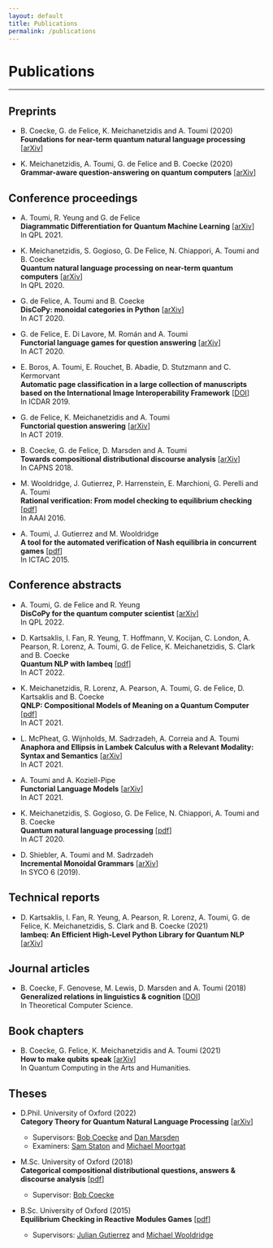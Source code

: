 ```yaml
---
layout: default
title: Publications
permalink: /publications
---
```


# Publications

---

## Preprints

* B. Coecke, G. de Felice, K. Meichanetzidis and A. Toumi (2020) <br>
  **Foundations for near-term quantum natural language processing**
  [[arXiv](https://arxiv.org/abs/2012.03755)]

* K. Meichanetzidis, A. Toumi, G. de Felice and B. Coecke (2020) <br>
  **Grammar-aware question-answering on quantum computers**
  [[arXiv](https://arxiv.org/abs/2012.03756)]

## Conference proceedings

* A. Toumi, R. Yeung and G. de Felice <br>
  **Diagrammatic Differentiation for Quantum Machine Learning**
  [[arXiv](https://arxiv.org/abs/2103.07960)] <br>
  In QPL 2021.

* K. Meichanetzidis, S. Gogioso, G. De Felice, N. Chiappori, A. Toumi and B. Coecke <br>
  **Quantum natural language processing on near-term quantum computers**
  [[arXiv](https://arxiv.org/pdf/2005.04147)] <br>
  In QPL 2020.

* G. de Felice, A. Toumi and B. Coecke <br>
  **DisCoPy: monoidal categories in Python**
  [[arXiv](https://arxiv.org/pdf/2005.02975)] <br>
  In ACT 2020.

* G. de Felice, E. Di Lavore, M. Román and A. Toumi <br>
  **Functorial language games for question answering**
  [[arXiv](https://arxiv.org/abs/2005.09439)] <br>
  In ACT 2020.

* E. Boros, A. Toumi, E. Rouchet, B. Abadie, D. Stutzmann and C. Kermorvant <br>
  **Automatic page classification in a large collection of manuscripts based on the International Image Interoperability Framework**
  [[DOI](https://doi.org/10.1109/ICDAR.2019.00126)] <br>
  In ICDAR 2019.

* G. de Felice, K. Meichanetzidis and A. Toumi <br>
  **Functorial question answering**
  [[arXiv](https://arxiv.org/abs/1905.07408)] <br>
  In ACT 2019.

* B. Coecke, G. de Felice, D. Marsden and A. Toumi <br>
  **Towards compositional distributional discourse analysis**
  [[arXiv](https://arxiv.org/abs/1811.03277)] <br>
  In CAPNS 2018.

* M. Wooldridge, J. Gutierrez, P. Harrenstein, E. Marchioni, G. Perelli and A. Toumi <br>
  **Rational verification: From model checking to equilibrium checking**
  [[pdf](https://ojs.aaai.org/index.php/AAAI/article/view/9878/9737)] <br>
  In AAAI 2016.

* A. Toumi, J. Gutierrez and M. Wooldridge <br>
  **A tool for the automated verification of Nash equilibria in concurrent games**
  [[pdf](http://www.cs.ox.ac.uk/people/julian.gutierrez/web/ictac15-b.pdf)] <br>
  In ICTAC 2015.

## Conference abstracts

* A. Toumi, G. de Felice and R. Yeung <br>
  **DisCoPy for the quantum computer scientist**
  [[arXiv](https://arxiv.org/pdf/2205.05190)] <br>
  In QPL 2022.

* D. Kartsaklis, I. Fan, R. Yeung, T. Hoffmann, V. Kocijan, C. London, A. Pearson, R. Lorenz, A. Toumi, G. de Felice, K. Meichanetzidis, S. Clark and B. Coecke <br>
  **Quantum NLP with lambeq**
  [[pdf](https://msp.cis.strath.ac.uk/act2022/papers/ACT2022_paper_7003.pdf)] <br>
  In ACT 2022.

* K. Meichanetzidis, R. Lorenz, A. Pearson, A. Toumi, G. de Felice, D. Kartsaklis and B. Coecke <br>
  **QNLP: Compositional Models of Meaning on a Quantum Computer**
  [[pdf](https://www.cl.cam.ac.uk/events/act2021/papers/ACT_2021_paper_39.pdf)] <br>
  In ACT 2021.

* L. McPheat, G. Wijnholds, M. Sadrzadeh, A. Correia and A. Toumi <br>
  **Anaphora and Ellipsis in Lambek Calculus with a Relevant Modality: Syntax and Semantics**
  [[arXiv](https://arxiv.org/abs/2110.10641)] <br>
  In ACT 2021.

* A. Toumi and A. Koziell-Pipe <br>
  **Functorial Language Models**
  [[arXiv](https://arxiv.org/abs/2103.14411)] <br>
  In ACT 2021.

* K. Meichanetzidis, S. Gogioso, G. De Felice, N. Chiappori, A. Toumi and B. Coecke <br>
  **Quantum natural language processing**
  [[pdf](http://www.cs.ox.ac.uk/people/bob.coecke/QNLP-ACT.pdf)] <br>
  In ACT 2020.

* D. Shiebler, A. Toumi and M. Sadrzadeh <br>
  **Incremental Monoidal Grammars**
  [[arXiv](https://arxiv.org/pdf/2001.02296)] <br>
  In SYCO 6 (2019).

## Technical reports

* D. Kartsaklis, I. Fan, R. Yeung, A. Pearson, R. Lorenz, A. Toumi, G. de Felice, K. Meichanetzidis, S. Clark and B. Coecke (2021) <br>
  **lambeq: An Efficient High-Level Python Library for Quantum NLP**
  [[arXiv](https://arxiv.org/abs/2110.04236)]

## Journal articles

* B. Coecke, F. Genovese, M. Lewis, D. Marsden and A. Toumi (2018) <br>
  **Generalized relations in linguistics & cognition**
  [[DOI](https://doi.org/10.1016/j.tcs.2018.03.008)] <br>
  In Theoretical Computer Science.

## Book chapters

* B. Coecke, G. Felice, K. Meichanetzidis and A. Toumi (2021) <br>
  **How to make qubits speak** [[arXiv](https://arxiv.org/abs/2107.06776)] <br>
  In Quantum Computing in the Arts and Humanities.

## Theses

* D.Phil. University of Oxford (2022) <br>
  **Category Theory for Quantum Natural Language Processing**
  [[arXiv](https://arxiv.org/abs/2212.06615)]
  - Supervisors: [Bob Coecke](https://en.wikipedia.org/wiki/Bob_Coecke) and [Dan Marsden](https://stringdiagram.com/)
  - Examiners: [Sam Staton](https://www.cs.ox.ac.uk/people/samuel.staton/main.html) and [Michael Moortgat](https://www.uu.nl/medewerkers/MJMoortgat)

* M.Sc. University of Oxford (2018) <br>
  **Categorical compositional distributional questions, answers & discourse analysis**
  [[pdf](http://www.cs.ox.ac.uk/people/bob.coecke/AlexisMSc.pdf)]
  - Supervisor: [Bob Coecke](https://en.wikipedia.org/wiki/Bob_Coecke)

* B.Sc. University of Oxford (2015) <br>
  **Equilibrium Checking in Reactive Modules Games**
  [[pdf](https://github.com/toumix/eagle/blob/master/report.pdf)]
  - Supervisors: [Julian Gutierrez](https://research.monash.edu/en/persons/julian-gutierrez-santiago) and [Michael Wooldridge](https://www.cs.ox.ac.uk/people/michael.wooldridge/)

